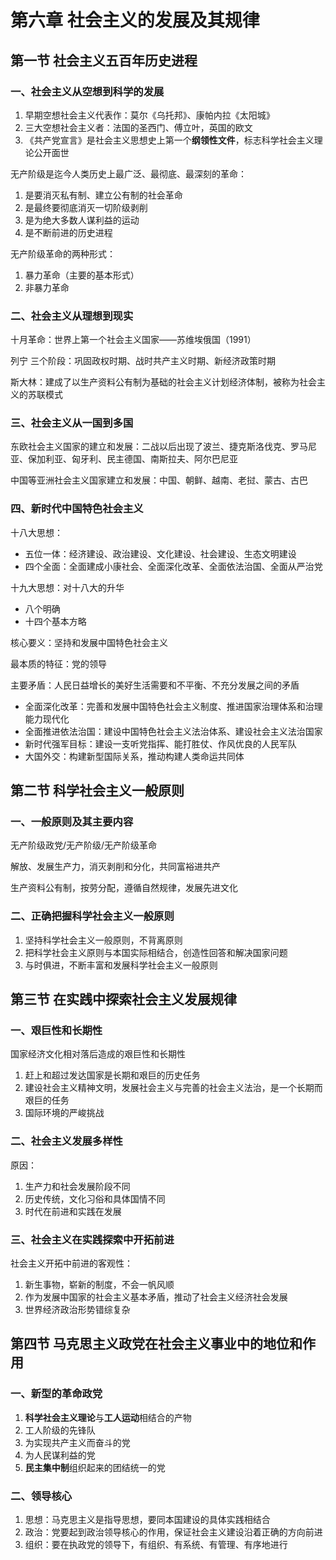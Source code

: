 # 第六章 社会主义的发展及其规律

## 第一节 社会主义五百年历史进程

### 一、社会主义从空想到科学的发展

1. 早期空想社会主义代表作：莫尔《乌托邦》、康帕内拉《太阳城》
2. 三大空想社会主义者：法国的圣西门、傅立叶，英国的欧文
3. 《共产党宣言》是社会主义思想史上第一个**纲领性文件**，标志科学社会主义理论公开面世

无产阶级是迄今人类历史上最广泛、最彻底、最深刻的革命：

1. 是要消灭私有制、建立公有制的社会革命
2. 是最终要彻底消灭一切阶级剥削
3. 是为绝大多数人谋利益的运动
4. 是不断前进的历史进程

无产阶级革命的两种形式：

1. 暴力革命（主要的基本形式）
2. 非暴力革命

### 二、社会主义从理想到现实

十月革命：世界上第一个社会主义国家——苏维埃俄国（1991）

列宁 三个阶段：巩固政权时期、战时共产主义时期、新经济政策时期

斯大林：建成了以生产资料公有制为基础的社会主义计划经济体制，被称为社会主义的苏联模式

### 三、社会主义从一国到多国

东欧社会主义国家的建立和发展：二战以后出现了波兰、捷克斯洛伐克、罗马尼亚、保加利亚、匈牙利、民主德国、南斯拉夫、阿尔巴尼亚

中国等亚洲社会主义国家建立和发展：中国、朝鲜、越南、老挝、蒙古、古巴

### 四、新时代中国特色社会主义

十八大思想：
- 五位一体：经济建设、政治建设、文化建设、社会建设、生态文明建设
- 四个全面：全面建成小康社会、全面深化改革、全面依法治国、全面从严治党

十九大思想：对十八大的升华
- 八个明确
- 十四个基本方略

核心要义：坚持和发展中国特色社会主义

最本质的特征：党的领导

主要矛盾：人民日益增长的美好生活需要和不平衡、不充分发展之间的矛盾

- 全面深化改革：完善和发展中国特色社会主义制度、推进国家治理体系和治理能力现代化
- 全面推进依法治国：建设中国特色社会主义法治体系、建设社会主义法治国家
- 新时代强军目标：建设一支听党指挥、能打胜仗、作风优良的人民军队
- 大国外交：构建新型国际关系，推动构建人类命运共同体

## 第二节 科学社会主义一般原则

### 一、一般原则及其主要内容

无产阶级政党/无产阶级/无产阶级革命

解放、发展生产力，消灭剥削和分化，共同富裕进共产

生产资料公有制，按劳分配，遵循自然规律，发展先进文化

### 二、正确把握科学社会主义一般原则

1. 坚持科学社会主义一般原则，不背离原则
2. 把科学社会主义原则与本国实际相结合，创造性回答和解决国家问题
3. 与时俱进，不断丰富和发展科学社会主义一般原则

## 第三节 在实践中探索社会主义发展规律

### 一、艰巨性和长期性

国家经济文化相对落后造成的艰巨性和长期性

1. 赶上和超过发达国家是长期和艰巨的历史任务
2. 建设社会主义精神文明，发展社会主义与完善的社会主义法治，是一个长期而艰巨的任务
3. 国际环境的严峻挑战

### 二、社会主义发展多样性

原因：

1. 生产力和社会发展阶段不同
2. 历史传统，文化习俗和具体国情不同
3. 时代在前进和实践在发展

### 三、社会主义在实践探索中开拓前进

社会主义开拓中前进的客观性：

1. 新生事物，崭新的制度，不会一帆风顺
2. 作为发展中国家的社会主义基本矛盾，推动了社会主义经济社会发展
3. 世界经济政治形势错综复杂

## 第四节 马克思主义政党在社会主义事业中的地位和作用

### 一、新型的革命政党

1. **科学社会主义理论**与**工人运动**相结合的产物
2. 工人阶级的先锋队
3. 为实现共产主义而奋斗的党
4. 为人民谋利益的党
5. **民主集中制**组织起来的团结统一的党

### 二、领导核心

1. 思想：马克思主义是指导思想，要同本国建设的具体实践相结合
2. 政治：党要起到政治领导核心的作用，保证社会主义建设沿着正确的方向前进
3. 组织：要在执政党的领导下，有组织、有系统、有管理、有序地进行

